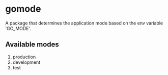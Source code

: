 # gomode

A package that determines the application mode based on the env variable 'GO_MODE'.

## Available modes
1. production
2. development
3. test
